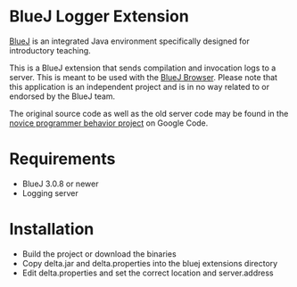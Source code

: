 BlueJ Logger Extension
=======
[BlueJ][bluej] is an integrated Java environment specifically designed for introductory teaching.

This is a BlueJ extension that sends compilation and invocation logs to a server. This is meant
to be used with the [BlueJ Browser][browser]. Please note that this application is an independent
project and is in no way related to or endorsed by the BlueJ team.

The original source code as well as the old server code may be found in the
[novice programmer behavior project][oldsrc] on Google Code.

[bluej]: http://www.bluej.org
[browser]: https://github.com/thatsmydoing/bluej-browser
[oldsrc]: http://code.google.com/p/novice-programming-behavior/

Requirements
=======
 * BlueJ 3.0.8 or newer
 * Logging server

Installation
=======
 * Build the project or download the binaries
 * Copy delta.jar and delta.properties into the bluej extensions directory
 * Edit delta.properties and set the correct location and server.address
